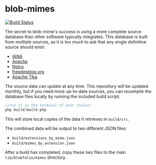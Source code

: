 # blob-mimes

[![Build Status](https://travis-ci.org/Blobfolio/blob-mimes.svg?branch=master)](https://travis-ci.org/Blobfolio/blob-mimes)

The secret to blob-mime's success is using a more complete source database than other software typically integrates. This database is built from multiple sources, as it is too much to ask that any single definitive source should exist:

 * [IANA](https://www.iana.org/assignments/media-types)
 * [Apache](https://svn.apache.org/repos/asf/httpd/httpd/trunk/docs/conf/mime.types)
 * [Nginx](http://hg.nginx.org/nginx/raw-file/default/conf/mime.types)
 * [freedesktop.org](https://cgit.freedesktop.org/xdg/shared-mime-info/plain/freedesktop.org.xml.in)
 * [Apache Tika](https://raw.githubusercontent.com/apache/tika/master/tika-core/src/main/resources/org/apache/tika/mime/tika-mimetypes.xml)

The source data can update at any time. This repository will be updated monthly, but if you need more up-to-date sources, you can recompile the database files locally by running the included build script:

```php
//run it in the terminal of your choice:
php build/build.php
```

This will store local copies of the data it retrieves in `build/src`.

The combined data will be output to two different JSON files:
 * `build/extensions_by_mime.json`
 * `build/mimes_by_extension.json`

After a build has completed, copy these two files to the main `lib/blobfolio/mimes` directory.